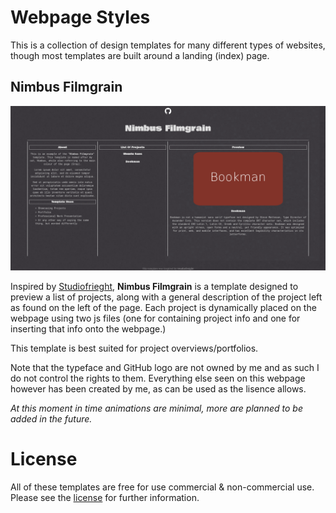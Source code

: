 # Webpage Styles

This is a collection of design templates for many different types of websites, though most templates are built around a landing (index) page.

## Nimbus Filmgrain

![alt text](Thumbnails/Nimbus.png)

Inspired by [Studiofrieght](https://www.landing.love/sites/studiofreight/), **Nimbus Filmgrain** is a template designed to preview a list of projects, along with a general description of the project left as found on the left of the page. Each project is dynamically placed on the webpage using two js files (one for containing project info and one for inserting that info onto the webpage.)

This template is best suited for project overviews/portfolios.

Note that the typeface and GitHub logo are not owned by me and as such I do not control the rights to them. Everything else seen on this webpage however has been created by me, as can be used as the lisence allows.

*At this moment in time animations are minimal, more are planned to be added in the future.*

# License

All of these templates are free for use commercial & non-commercial use. Please see the [license](LICENSE) for further information.
